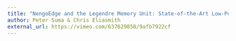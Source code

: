 ```yaml
---
title: "NengoEdge and the Legendre Memory Unit: State-of-the-Art Low-Power AI for Time Series Inference"
author: Peter Suma & Chris Eliasmith
external_url: https://vimeo.com/637629858/9afb7922cf
---
```

